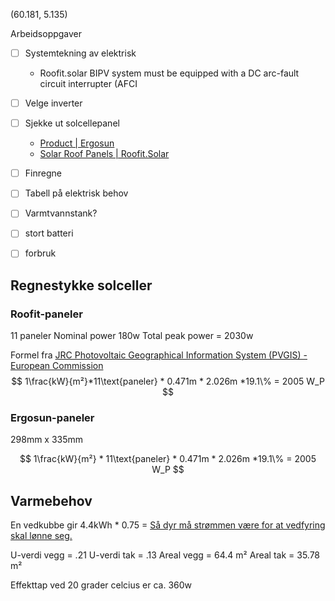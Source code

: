 (60.181, 5.135)

Arbeidsoppgaver
- [ ] Systemtekning av elektrisk 
	- Roofit.solar BIPV system must be equipped with a DC arc-fault circuit interrupter (AFCI
- [ ] Velge inverter
- [ ] Sjekke ut solcellepanel
	- [Product \| Ergosun](https://www.ergosun.com/product)
	- [Solar Roof Panels \| Roofit.Solar](https://roofit.solar/solar-roof/solar-roof-panels/?_gl=1*1pwg30l*_up*MQ..*_ga*MTU1OTc0ODAxOS4xNzYxNzI4NTEw*_ga_R5CE5G0LBG*czE3NjE3Mjg1MDkkbzEkZzEkdDE3NjE3Mjg1MjkkajQwJGwwJGgw)
- [ ] Finregne 
- [ ] Tabell på elektrisk behov
- [ ] Varmtvannstank?
- [ ] stort batteri
- [ ] forbruk



## Regnestykke solceller
### Roofit-paneler
11 paneler
Nominal power 180w
Total peak power = 2030w

Formel fra [JRC Photovoltaic Geographical Information System (PVGIS) - European Commission](https://re.jrc.ec.europa.eu/pvg_tools/en/?lat=&lon=&startyear=&endyear=&raddatabase=&angle=&browser=&outputformat=&userhorizon=&usehorizon=1&js=1&select_database_month=PVGIS-ERA5&mstartyear=2005&mendyear=2005&horirrad=1&mr_dni=1&optrad=1&selectrad=1&mangle=49#MR)
$$
1\frac{kW}{m²}*11\text{paneler} * 0.471m * 2.026m *19.1\% = 2005 W_P
$$
### Ergosun-paneler
298mm x 335mm



$$
1\frac{kW}{m²} * 11\text{paneler} * 0.471m * 2.026m *19.1\% = 2005 W_P
$$

## Varmebehov
En vedkubbe gir 4.4kWh * 0.75 = 
[Så dyr må strømmen være for at vedfyring skal lønne seg.](https://www.faktisk.no/artikkel/sa-dyr-ma-strommen-vaere-for-at-vedfyring-skal-lonne-seg/113053)

U-verdi vegg = .21
U-verdi tak = .13 
Areal vegg = 64.4 m²
Areal tak = 35.78 m²

Effekttap ved 20 grader celcius er ca. 360w